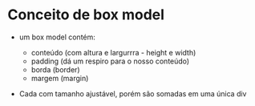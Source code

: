 # Conceito de box model
- um box model contém:
    - conteúdo (com altura e largurrra - height e width)
    - padding (dá um respiro para o nosso conteúdo)
    - borda (border)
    - margem (margin)

- Cada com tamanho ajustável, porém são somadas em uma única div